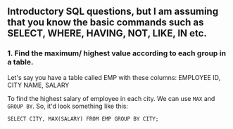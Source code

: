 ## Introductory SQL questions, but I am assuming that you know the basic commands such as SELECT, WHERE, HAVING, NOT, LIKE, IN etc.

### 1. Find the maximum/ highest value according to each group in a table.
Let's say you have a table called EMP with these columns: EMPLOYEE ID, CITY NAME, SALARY

To find the highest salary of employee in each city. We can use `MAX` and `GROUP BY`. So, it'd look something like this:

`
SELECT CITY, MAX(SALARY) FROM EMP
GROUP BY CITY;
`



